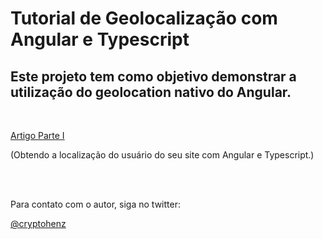 # Tutorial de Geolocalização com Angular e Typescript

## Este projeto tem como objetivo demonstrar a utilização do geolocation nativo do Angular.

<br />

[Artigo Parte I](https://brunohenz.medium.com/obtendo-a-localiza%C3%A7%C3%A3o-do-usu%C3%A1rio-do-seu-site-com-angular-e-typescript-52ba5ff0a8e7) 

(Obtendo a localização do usuário do seu site com Angular e Typescript.)


<br /><br />

<p>Para contato com o autor, siga no twitter:<p>

[@cryptohenz](https://twitter.com/cryptohenz)

